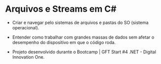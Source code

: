# Arquivos e Streams em C#

* Criar e navegar pelo sistemas de arquivos e pastas do SO (sistema operacional).
 
* Entender como trabalhar com grandes massas de dados sem afetar o desempenho do dispositivo em que o código roda.

* Projeto desenvolvido durante o Bootcamp | GFT Start #4 .NET - Digital Innovation One.
